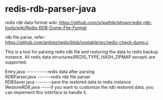 redis-rdb-parser-java
=====================
redis rdb data format wiki:
https://github.com/sripathikrishnan/redis-rdb-tools/wiki/Redis-RDB-Dump-File-Format

rdb file parse, refer:
https://github.com/antirez/redis/blob/unstable/src/redis-check-dump.c


This is a tool for parsing redis rdb file and restoring the data to redis backup instance. 
All redis data structures(REDIS_TYPE_HASH_ZIPMAP except) are supported.

Entry.java -----------redis data after parsing <br>
RDBParser.java -------redis rdb file parser<br>
RDBSaver.java --------save the restored data to redis instance<br>
IRestoreRDB.java -----if you want to customize the rdb restored data, you can implement this interface to handle it.<br>

